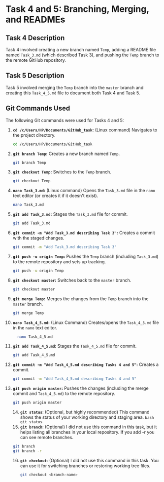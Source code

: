 # Task 4 and 5: Branching, Merging, and READMEs

## Task 4 Description 

Task 4 involved creating a new branch named `Temp`, adding a README file named `Task_3.md` (which described Task 3), and pushing the `Temp` branch to the remote GitHub repository.

## Task 5 Description

Task 5 involved merging the `Temp` branch into the `master` branch and creating this `Task_4_5.md` file to document both Task 4 and Task 5.

## Git Commands Used

The following Git commands were used for Tasks 4 and 5:

1.  **`cd /c/Users/HP/Documents/GitHub_task`:** (Linux command) Navigates to the project directory.
    ```bash
    cd /c/Users/HP/Documents/GitHub_task
    ```

2.  **`git branch Temp`:** Creates a new branch named `Temp`.
    ```bash
    git branch Temp
    ```

3.  **`git checkout Temp`:** Switches to the `Temp` branch.
    ```bash
    git checkout Temp
    ```

4.  **`nano Task_3.md`:** (Linux command) Opens the `Task_3.md` file in the `nano` text editor (or creates it if it doesn't exist).
    ```bash
    nano Task_3.md
    ```

5.  **`git add Task_3.md`:** Stages the `Task_3.md` file for commit.
    ```bash
    git add Task_3.md
    ```

6.  **`git commit -m "Add Task_3.md describing Task 3"`:** Creates a commit with the staged changes.
    ```bash
    git commit -m "Add Task_3.md describing Task 3"
    ```

7.  **`git push -u origin Temp`:** Pushes the `Temp` branch (including `Task_3.md`) to the remote repository and sets up tracking.
    ```bash
    git push -u origin Temp
    ```

8.  **`git checkout master`:** Switches back to the `master` branch.
    ```bash
    git checkout master
    ```

9. **`git merge Temp`:** Merges the changes from the `Temp` branch into the `master` branch.
    ```bash
    git merge Temp
    ```
10. **`nano Task_4_5.md`:** (Linux Command) Creates/opens the `Task_4_5.md` file in the `nano` text editor.
    ```bash
      nano Task_4_5.md
    ```

11. **`git add Task_4_5.md`:** Stages the `Task_4_5.md` file for commit.
    ```bash
    git add Task_4_5.md
    ```

12. **`git commit -m "Add Task_4_5.md describing Tasks 4 and 5"`:** Creates a commit.
    ```bash
    git commit -m "Add Task_4_5.md describing Tasks 4 and 5"
    ```

13. **`git push origin master`:** Pushes the changes (including the merge commit and `Task_4_5.md`) to the remote repository.
    ```bash
    git push origin master
    ```
     14. **`git status`**: (Optional, but highly recommended) This command shows the status of your working directory and staging area.
        ```bash
        git status
        ```
    15. **`git branch`**: (Optional) I did not use this command in this task, but it helps listing all branches in your local repository. If you add -r you can see remote branches.
       ```bash
       git branch
       git branch -r
       ```
    16. **`git checkout`**: (Optional) I did not use this command in this task. You can use it for switching branches or restoring working tree files.
        ```bash
        git checkout <branch-name>
        ```
